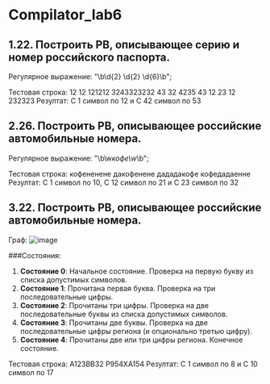 # Compilator_lab6

## 1.22. Построить РВ, описывающее серию и номер российского паспорта.

Регулярное выражение: "\b\d{2} \d{2} \d{6}\b";

Тестовая строка: 12 12 121212 3243323232 43 32 4235 43 12 23 12 232323 
Резултат: С 1 символ по 12 и С 42 символ по 53



## 2.26. Построить РВ, описывающее российские автомобильные номера.

Регулярное выражение: "\b\w*кофе\w*\b";

Тестовая строка: кофененене дакофенене дададакофе кофедадаенне  
Резултат: С 1 символ по 10, С 12 символ по 21 и С 23 символ по 32



## 3.22. Построить РВ, описывающее российские автомобильные номера.

Граф: 
![image](https://github.com/imploCBA/Compilator_lab6/assets/60794005/ba60dfbf-a52c-48cb-bbbb-a70e86975cdb)

###Состояния:
1. **Состояние 0**: Начальное состояние. Проверка на первую букву из списка допустимых символов.
2. **Состояние 1**: Прочитана первая буква. Проверка на три последовательные цифры.
3. **Состояние 2**: Прочитаны три цифры. Проверка на две последовательные буквы из списка допустимых символов.
4. **Состояние 3**: Прочитаны две буквы. Проверка на две последовательные цифры региона (и опционально третью цифру).
5. **Состояние 4**: Прочитаны две или три цифры региона. Конечное состояние.

Тестовая строка: А123ВВ32 Р954ХА154
Резултат:  С 1 символ по 8 и С 10 символ по 17




